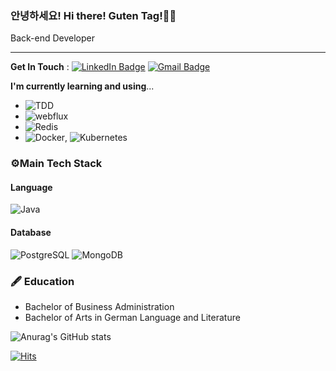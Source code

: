 ### 안녕하세요! Hi there! Guten Tag!👋👋
Back-end Developer

-------------------

**Get In Touch** : [![LinkedIn Badge](http://img.shields.io/badge/-LinkedIn-0072b1?style=flat&logo=linkedin&link=https://www.linkedin.com/in/youhee-lee-5b358b20b/)](https://www.linkedin.com/in/youhee-lee-5b358b20b/)
[![Gmail Badge](https://img.shields.io/badge/Gmail-d14836?style=flat&logo=Gmail&logoColor=white&link=mailto:bnm1128@gmail.com)](mailto:bnm1128@gmail.com)  

**I'm currently learning and using**...  
- ![TDD](http://img.shields.io/badge/-TDD-007396?style=flat)  
- ![webflux](http://img.shields.io/badge/-Spring_Webflux-007396?style=flat)
- ![Redis](http://img.shields.io/badge/-Redis-007396?style=flat)
- ![Docker](http://img.shields.io/badge/-Docker-007396?style=flat), ![Kubernetes](http://img.shields.io/badge/-Kubernetes-007396?style=flat)

### ⚙️Main Tech Stack
#### Language
![Java](http://img.shields.io/badge/-Java-007396?style=flat&logo=Java)
#### Database
![PostgreSQL](http://img.shields.io/badge/-PostgreSQL-4169E1?style=flat&logo=PostgreSQL&logoColor=white)
![MongoDB](http://img.shields.io/badge/-MongoDB-47A248?style=flat&logo=MongoDB&logoColor=white)

### 🖋 Education
- Bachelor of Business Administration
- Bachelor of Arts in German Language and Literature


![Anurag's GitHub stats](https://github-readme-stats.vercel.app/api?username=gutenLee&show_icons=true&theme=radical)

[![Hits](https://hits.seeyoufarm.com/api/count/incr/badge.svg?url=https://github.com/gutenLEE)](https://github.com/gutenLEE) 
